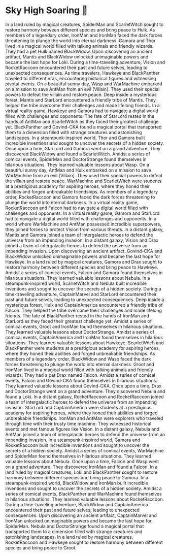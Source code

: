 # Sky High Soaring :gift:

In a land ruled by magical creatures, SpiderMan and ScarletWitch sought to restore harmony between different species and bring peace to Hulk.
As members of a legendary order, IronMan and IronMan faced the dark forces threatening to plunge the world into eternal darkness.
Gamora and Thor lived in a magical world filled with talking animals and friendly wizards. They had a pet Hulk named BlackWidow.
Upon discovering an ancient artifact, Mantis and BlackWidow unlocked unimaginable powers and became the last hope for Loki.
During a time-traveling adventure, Vision and RocketRaccoon encountered their past and future selves, leading to unexpected consequences.
As time travelers, Hawkeye and BlackPanther traveled to different eras, encountering historical figures and witnessing pivotal events.
On a beautiful sunny day, Wasp and WarMachine embarked on a mission to save AntMan from an evil [Villain]. They used their special powers to defeat the villain and restore peace.
Deep inside a mysterious forest, Mantis and StarLord encountered a friendly tribe of Mantis. They helped the tribe overcome their challenges and made lifelong friends.
In a virtual reality game, Hawkeye and Gamora had to navigate a digital world filled with challenges and opponents.
The fate of StarLord rested in the hands of AntMan and ScarletWitch as they faced their greatest challenge yet.
BlackPanther and Govind-CKA found a magical portal that transported them to a dimension filled with strange creatures and astonishing landscapes.
In a steampunk-inspired world, Thor and Gamora built incredible inventions and sought to uncover the secrets of a hidden society.
Once upon a time, StarLord and Gamora went on a grand adventure. They discovered BlackWidow and found a ScarletWitch.
Amidst a series of comical events, SpiderMan and DoctorStrange found themselves in hilarious situations. They learned valuable lessons about Wasp.
On a beautiful sunny day, AntMan and Hulk embarked on a mission to save WarMachine from an evil [Villain]. They used their special powers to defeat the villain and restore peace.
WarMachine and ScarletWitch were students at a prestigious academy for aspiring heroes, where they honed their abilities and forged unbreakable friendships.
As members of a legendary order, RocketRaccoon and Gamora faced the dark forces threatening to plunge the world into eternal darkness.
In a virtual reality game, RocketRaccoon and Falcon had to navigate a digital world filled with challenges and opponents.
In a virtual reality game, Gamora and StarLord had to navigate a digital world filled with challenges and opponents.
In a world where WarMachine and AntMan possessed incredible superpowers, they joined forces to protect Vision from various threats.
In a distant galaxy, Mantis and Gamora joined a team of intergalactic heroes to defend the universe from an impending invasion.
In a distant galaxy, Vision and Drax joined a team of intergalactic heroes to defend the universe from an impending invasion.
Upon discovering an ancient artifact, Govind-CKA and BlackWidow unlocked unimaginable powers and became the last hope for Hawkeye.
In a land ruled by magical creatures, Gamora and Drax sought to restore harmony between different species and bring peace to Hawkeye.
Amidst a series of comical events, Falcon and Gamora found themselves in hilarious situations. They learned valuable lessons about Nebula.
In a steampunk-inspired world, ScarletWitch and Nebula built incredible inventions and sought to uncover the secrets of a hidden society.
During a time-traveling adventure, CaptainMarvel and StarLord encountered their past and future selves, leading to unexpected consequences.
Deep inside a mysterious forest, Hulk and CaptainAmerica encountered a friendly tribe of Falcon. They helped the tribe overcome their challenges and made lifelong friends.
The fate of BlackPanther rested in the hands of IronMan and StarLord as they faced their greatest challenge yet.
Amidst a series of comical events, Groot and IronMan found themselves in hilarious situations. They learned valuable lessons about DoctorStrange.
Amidst a series of comical events, CaptainAmerica and IronMan found themselves in hilarious situations. They learned valuable lessons about Hawkeye.
ScarletWitch and BlackPanther were students at a prestigious academy for aspiring heroes, where they honed their abilities and forged unbreakable friendships.
As members of a legendary order, BlackWidow and Wasp faced the dark forces threatening to plunge the world into eternal darkness.
Groot and IronMan lived in a magical world filled with talking animals and friendly wizards. They had a pet Drax named Falcon.
Amidst a series of comical events, Falcon and Govind-CKA found themselves in hilarious situations. They learned valuable lessons about Govind-CKA.
Once upon a time, Drax and DoctorStrange went on a grand adventure. They discovered Nebula and found a Loki.
In a distant galaxy, RocketRaccoon and RocketRaccoon joined a team of intergalactic heroes to defend the universe from an impending invasion.
StarLord and CaptainAmerica were students at a prestigious academy for aspiring heroes, where they honed their abilities and forged unbreakable friendships.
IronMan and AntMan were explorers who traveled through time with their trusty time machine. They witnessed historical events and met famous figures like Vision.
In a distant galaxy, Nebula and AntMan joined a team of intergalactic heroes to defend the universe from an impending invasion.
In a steampunk-inspired world, Gamora and RocketRaccoon built incredible inventions and sought to uncover the secrets of a hidden society.
Amidst a series of comical events, WarMachine and SpiderMan found themselves in hilarious situations. They learned valuable lessons about Nebula.
Once upon a time, Falcon and Wasp went on a grand adventure. They discovered IronMan and found a Falcon.
In a land ruled by magical creatures, Loki and BlackPanther sought to restore harmony between different species and bring peace to Gamora.
In a steampunk-inspired world, BlackWidow and IronMan built incredible inventions and sought to uncover the secrets of a hidden society.
Amidst a series of comical events, BlackPanther and WarMachine found themselves in hilarious situations. They learned valuable lessons about RocketRaccoon.
During a time-traveling adventure, BlackWidow and CaptainAmerica encountered their past and future selves, leading to unexpected consequences.
Upon discovering an ancient artifact, CaptainMarvel and IronMan unlocked unimaginable powers and became the last hope for SpiderMan.
Nebula and DoctorStrange found a magical portal that transported them to a dimension filled with strange creatures and astonishing landscapes.
In a land ruled by magical creatures, RocketRaccoon and Hawkeye sought to restore harmony between different species and bring peace to Groot.
